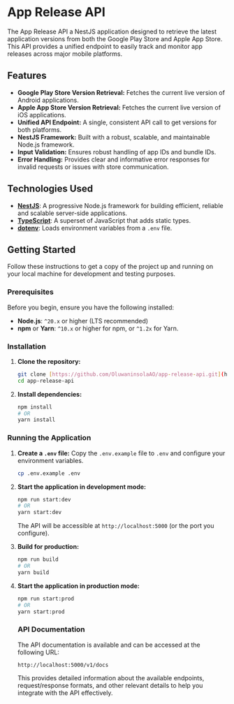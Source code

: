 # App Release API

The App Release API a NestJS application designed to retrieve the latest application versions from both the Google Play Store and Apple App Store. This API provides a unified endpoint to easily track and monitor app releases across major mobile platforms.

## Features

- **Google Play Store Version Retrieval:** Fetches the current live version of Android applications.
- **Apple App Store Version Retrieval:** Fetches the current live version of iOS applications.
- **Unified API Endpoint:** A single, consistent API call to get versions for both platforms.
- **NestJS Framework:** Built with a robust, scalable, and maintainable Node.js framework.
- **Input Validation:** Ensures robust handling of app IDs and bundle IDs.
- **Error Handling:** Provides clear and informative error responses for invalid requests or issues with store communication.

## Technologies Used

- **[NestJS](https://nestjs.com/)**: A progressive Node.js framework for building efficient, reliable and scalable server-side applications.
- **[TypeScript](https://www.typescriptlang.org/)**: A superset of JavaScript that adds static types.
- **[dotenv](https://www.npmjs.com/package/dotenv)**: Loads environment variables from a `.env` file.

## Getting Started

Follow these instructions to get a copy of the project up and running on your local machine for development and testing purposes.

### Prerequisites

Before you begin, ensure you have the following installed:

- **Node.js**: `^20.x` or higher (LTS recommended)
- **npm** or **Yarn**: `^10.x` or higher for npm, or `^1.2x` for Yarn.

### Installation

1.  **Clone the repository:**

    ```bash
    git clone [https://github.com/OluwaninsolaAO/app-release-api.git](https://github.com/OluwaninsolaAO/app-release-api.git)
    cd app-release-api
    ```

2.  **Install dependencies:**

    ```bash
    npm install
    # OR
    yarn install
    ```

### Running the Application

1.  **Create a `.env` file:**
    Copy the `.env.example` file to `.env` and configure your environment variables.

    ```bash
    cp .env.example .env
    ```

2.  **Start the application in development mode:**

    ```bash
    npm run start:dev
    # OR
    yarn start:dev
    ```

    The API will be accessible at `http://localhost:5000` (or the port you configure).

3.  **Build for production:**

    ```bash
    npm run build
    # OR
    yarn build
    ```

4.  **Start the application in production mode:**

    ```bash
    npm run start:prod
    # OR
    yarn start:prod
    ```

    ### API Documentation

    The API documentation is available and can be accessed at the following URL:

    ```
    http://localhost:5000/v1/docs
    ```

    This provides detailed information about the available endpoints, request/response formats, and other relevant details to help you integrate with the API effectively.

